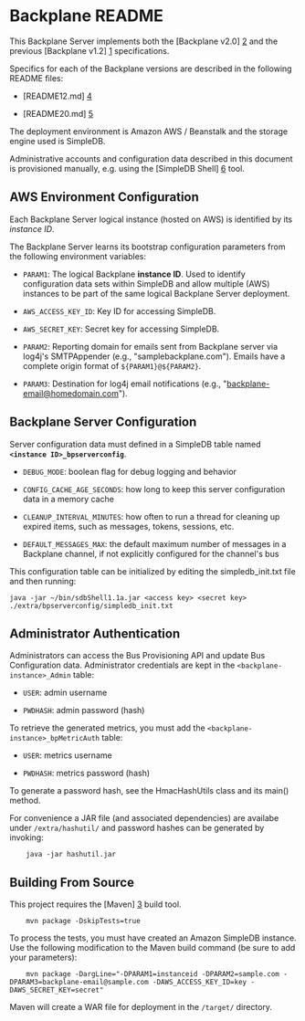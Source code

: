 Backplane README
================

This Backplane Server implements both the [Backplane v2.0] [2] and the previous
[Backplane v1.2] [1] specifications.

Specifics for each of the Backplane versions are described in the following README files:

* [README12.md] [4]

* [README20.md] [5]


The deployment environment is Amazon AWS / Beanstalk and the storage engine used is SimpleDB.

Administrative accounts and configuration data described in this document is provisioned manually,
e.g. using the [SimpleDB Shell] [6] tool.

AWS Environment Configuration
-----------------------------

Each Backplane Server logical instance (hosted on AWS) is identified by its *instance ID*.

The Backplane Server learns its bootstrap configuration parameters from the following environment variables:

* `PARAM1`: The logical Backplane **instance ID**. Used to identify configuration data sets within SimpleDB
and allow multiple (AWS) instances to be part of the same logical Backplane Server deployment.

* `AWS_ACCESS_KEY_ID`: Key ID for accessing SimpleDB.

* `AWS_SECRET_KEY`: Secret key for accessing SimpleDB.

* `PARAM2`: Reporting domain for emails sent from Backplane server via log4j's SMTPAppender
(e.g., "samplebackplane.com").  Emails have a complete origin format of `${PARAM1}@${PARAM2}`.

* `PARAM3`: Destination for log4j email notifications (e.g., "backplane-email@homedomain.com").

Backplane Server Configuration
------------------------------

Server configuration data must defined in a SimpleDB table named **`<instance ID>_bpserverconfig`**.

* `DEBUG_MODE`: boolean flag for debug logging and behavior

* `CONFIG_CACHE_AGE_SECONDS`: how long to keep this server configuration data in a memory cache

* `CLEANUP_INTERVAL_MINUTES`: how often to run a thread for cleaning up expired items,
such as messages, tokens, sessions, etc.

* `DEFAULT_MESSAGES_MAX`: the default maximum number of messages in a Backplane channel,
if not explicitly configured for the channel's bus

This configuration table can be initialized by editing the simpledb_init.txt file and then running:

    java -jar ~/bin/sdbShell1.1a.jar <access key> <secret key> ./extra/bpserverconfig/simpledb_init.txt

Administrator Authentication
----------------------------

Administrators can access the Bus Provisioning API and update Bus Configuration data.
Administrator credentials are kept in the `<backplane-instance>_Admin` table:

* `USER`: admin username

* `PWDHASH`: admin password (hash)

To retrieve the generated metrics, you must add the `<backplane-instance>_bpMetricAuth` table:

* `USER`: metrics username

* `PWDHASH`: metrics password (hash)

To generate a password hash, see the HmacHashUtils class and its main() method.

For convenience a JAR file (and associated dependencies) are availabe under `/extra/hashutil/`
and password hashes can be generated by invoking:

        java -jar hashutil.jar


Building From Source
--------------------

This project requires the [Maven] [3] build tool.

        mvn package -DskipTests=true

To process the tests, you must have created an Amazon SimpleDB instance.
Use the following modification to the Maven build command (be sure to add your parameters):

        mvn package -DargLine="-DPARAM1=instanceid -DPARAM2=sample.com -DPARAM3=backplane-email@sample.com -DAWS_ACCESS_KEY_ID=key -DAWS_SECRET_KEY=secret"

Maven will create a WAR file for deployment in the `/target/` directory.


[1]: http://sites.google.com/site/backplanespec/documentation/backplane1-2
[2]: http://sites.google.com/site/backplanespec/documentation/backplane2-0-draft08
[3]: http://maven.apache.org/guides/getting-started/maven-in-five-minutes.html
[4]: http://github.com/janrain/janrain-backplane-2/blob/master/README12.md "Backplane v1.2"
[5]: http://github.com/janrain/janrain-backplane-2/blob/master/README20.md "Backplane v2.0"
[6]: http://typica.googlecode.com/files/sdbShell.jar

